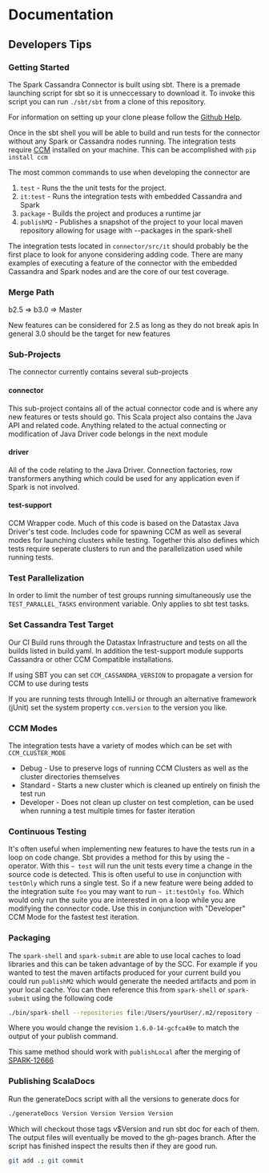 # Documentation

## Developers Tips

### Getting Started

The Spark Cassandra Connector is built using sbt. There is a premade
launching script for sbt so it is unneccessary to download it. To invoke
this script you can run `./sbt/sbt` from a clone of this repository.

For information on setting up your clone please follow the [Github 
Help](https://help.github.com/articles/cloning-a-repository/).

Once in the sbt shell you will be able to build and run tests for the
connector without any Spark or Cassandra nodes running. The integration tests 
require [CCM](https://github.com/riptano/ccm) installed on your machine. 
This can be accomplished with `pip install ccm`
 
The most common commands to use when developing the connector are

1. `test` - Runs the the unit tests for the project.
2. `it:test` - Runs the integration tests with embedded Cassandra and Spark
3. `package` - Builds the project and produces a runtime jar
4. `publishM2` - Publishes a snapshot of the project to your local maven repository allowing for usage with --packages in the spark-shell

The integration tests located in `connector/src/it` should
probably be the first place to look for anyone considering adding code.
There are many examples of executing a feature of the connector with
the embedded Cassandra and Spark nodes and are the core of our test 
coverage.

### Merge Path

b2.5 => b3.0 => Master

New features can be considered for 2.5 as long as they do not break apis
In general 3.0 should be the target for new features

### Sub-Projects

The connector currently contains several sub-projects

#### connector
This sub-project contains all of the actual connector code and is where
any new features or tests should go. This Scala project also contains the
Java API and related code. Anything related to the actual connecting or modification
of Java Driver code belongs in the next module

#### driver
All of the code relating to the Java Driver. Connection factories, row transformers
anything which could be used for any application even if Spark is not involved.


#### test-support
CCM Wrapper code. Much of this code is based on the Datastax Java Driver's test code. 
Includes code for spawning CCM as well as several modes for launching clusters
while testing. Together this also defines which tests require seperate clusters to
run and the parallelization used while running tests.

### Test Parallelization

In order to limit the number of test groups running simultaneously use the
`TEST_PARALLEL_TASKS` environment variable. Only applies to sbt test tasks.

### Set Cassandra Test Target
Our CI Build runs through the Datastax Infrastructure and tests on all the builds
listed in build.yaml. In addition the test-support module supports Cassandra
or other CCM Compatible installations.

If using SBT you can set
`CCM_CASSANDRA_VERSION` to propagate a version for CCM to use during tests

If you are running tests through IntelliJ or through an alternative framework (jUnit)
set the system property `ccm.version` to the version you like.

### CCM Modes
The integration tests have a variety of modes which can be set with `CCM_CLUSTER_MODE`

* Debug - Use to preserve logs of running CCM Clusters as well as the cluster directories themselves
* Standard - Starts a new cluster which is cleaned up entirely on finish the test run
* Developer - Does not clean up cluster on test completion, can be used when running a test multiple times for faster iteration

### Continuous Testing

It's often useful when implementing new features to have the tests run
in a loop on code change. Sbt provides a method for this by using the
`~` operator. With this `~ test` will run the unit tests every time a
change in the source code is detected. This is often useful to use in
conjunction with `testOnly` which runs a single test. So if a new feature
were being added to the integration suite `foo` you may want to run
`~ it:testOnly foo`. Which would only run the suite you are interested in
on a loop while you are modifying the connector code. Use this in conjunction
with "Developer" CCM Mode for the fastest test iteration.

### Packaging

The `spark-shell` and `spark-submit` are able to use local caches to load
libraries and this can be taken advantage of by the SCC. For example
if you wanted to test the maven artifacts produced for your current build
you could run `publishM2` which would generate the needed artifacts and
pom in your local cache. You can then reference this from `spark-shell`
or `spark-submit` using the following code 
```bash
./bin/spark-shell --repositories file:/Users/yourUser/.m2/repository --packages com.datastax.spark:spark-cassandra-connector_2.10:1.6.0-14-gcfca49e
```
Where you would change the revision `1.6.0-14-gcfca49e` to match the output
of your publish command. 

This same method should work with `publishLocal`
after the merging of [SPARK-12666](https://issues.apache.org/jira/browse/SPARK-12666)


### Publishing ScalaDocs

Run the generateDocs script with all the versions to generate docs for

```bash
./generateDocs Version Version Version Version
```
Which will checkout those tags v$Version and run sbt doc for each of them.
The output files will eventually be moved to the gh-pages branch. After the
script has finished inspect the results then if they are good run.

```bash
git add .; git commit
```
